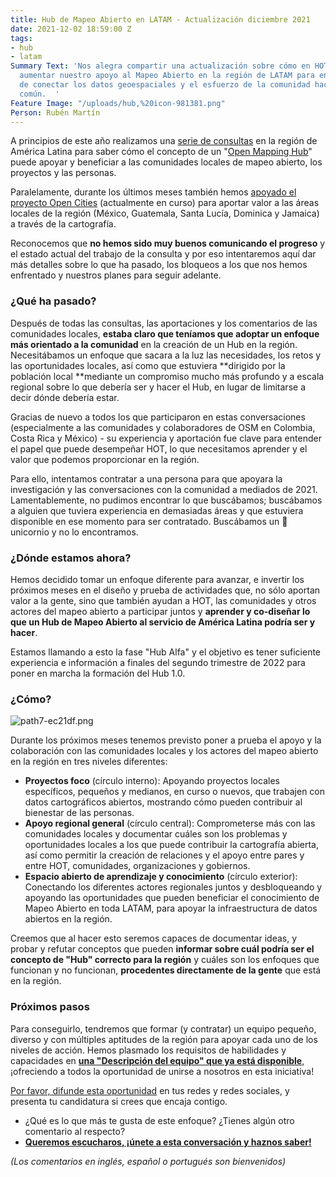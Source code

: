```yaml
---
title: Hub de Mapeo Abierto en LATAM - Actualización diciembre 2021
date: 2021-12-02 18:59:00 Z
tags:
- hub
- latam
Summary Text: 'Nos alegra compartir una actualización sobre cómo en HOT planeamos
  aumentar nuestro apoyo al Mapeo Abierto en la región de LATAM para encontrar formas
  de conectar los datos geoespaciales y el esfuerzo de la comunidad hacia el bien
  común.  '
Feature Image: "/uploads/hub,%20icon-981381.png"
Person: Rubén Martín
---
```


A principios de este año realizamos una [serie de consultas](https://www.hotosm.org/updates/ayuda-a-impulsar-openstreetmap-en-latinoamerica/) en la región de América Latina para saber cómo el concepto de un "[Open Mapping Hub](https://www.openstreetmap.org/user/RebeccaF/diary/396229)" puede apoyar y beneficiar a las comunidades locales de mapeo abierto, los proyectos y las personas.  

Paralelamente, durante los últimos meses también hemos [apoyado el proyecto Open Cities](https://www.hotosm.org/updates/como-mejorar-la-preparacion-y-la-capacidad-de-respuesta-de-las-comunidades-ante-los-desastres-en-america-latina-y-el-caribe-con-datos-geoespaciales-creados-de-manera-participativa/) (actualmente en curso) para aportar valor a las áreas locales de la región (México, Guatemala, Santa Lucía, Dominica y Jamaica) a través de la cartografía.  

Reconocemos que **no hemos sido muy buenos comunicando el progreso** y el estado actual del trabajo de la consulta y por eso intentaremos aquí dar más detalles sobre lo que ha pasado, los bloqueos a los que nos hemos enfrentado y nuestros planes para seguir adelante.

### ¿Qué ha pasado?  

Después de todas las consultas, las aportaciones y los comentarios de las comunidades locales, **estaba claro que teníamos que adoptar un enfoque más orientado a la comunidad** en la creación de un Hub en la región. Necesitábamos un enfoque que sacara a la luz las necesidades, los retos y las oportunidades locales, así como que estuviera **dirigido por la población local **mediante un compromiso mucho más profundo y a escala regional sobre lo que debería ser y hacer el Hub, en lugar de limitarse a decir dónde debería estar.  

Gracias de nuevo a todos los que participaron en estas conversaciones (especialmente a las comunidades y colaboradores de OSM en Colombia, Costa Rica y México) - su experiencia y aportación fue clave para entender el papel que puede desempeñar HOT, lo que necesitamos aprender y el valor que podemos proporcionar en la región.  

Para ello, intentamos contratar a una persona para que apoyara la investigación y las conversaciones con la comunidad a mediados de 2021. Lamentablemente, no pudimos encontrar lo que buscábamos; buscábamos a alguien que tuviera experiencia en demasiadas áreas y que estuviera disponible en ese momento para ser contratado. Buscábamos un 🦄 unicornio y no lo encontramos.

### ¿Dónde estamos ahora?

Hemos decidido tomar un enfoque diferente para avanzar, e invertir los próximos meses en el diseño y prueba de actividades que, no sólo aportan valor a la gente, sino que también ayudan a HOT, las comunidades y otros actores del mapeo abierto a participar juntos y **aprender y co-diseñar lo que un Hub de Mapeo Abierto al servicio de América Latina podría ser y hacer**.   

Estamos llamando a esto la fase "Hub Alfa" y el objetivo es tener suficiente experiencia e información a finales del segundo trimestre de 2022 para poner en marcha la formación del Hub 1.0.

### ¿Cómo?  

![path7-ec21df.png](/uploads/path7-ec21df.png) 

Durante los próximos meses tenemos previsto poner a prueba el apoyo y la colaboración con las comunidades locales y los actores del mapeo abierto en la región en tres niveles diferentes:  

* **Proyectos foco** (círculo interno): Apoyando proyectos locales específicos, pequeños y medianos, en curso o nuevos, que trabajen con datos cartográficos abiertos, mostrando cómo pueden contribuir al bienestar de las personas.
* **Apoyo regional general** (círculo central): Comprometerse más con las comunidades locales y documentar cuáles son los problemas y oportunidades locales a los que puede contribuir la cartografía abierta, así como permitir la creación de relaciones y el apoyo entre pares y entre HOT, comunidades, organizaciones y gobiernos.
* **Espacio abierto de aprendizaje y conocimiento** (círculo exterior): Conectando los diferentes actores regionales juntos y desbloqueando y apoyando las oportunidades que pueden beneficiar el conocimiento de Mapeo Abierto en toda LATAM, para apoyar la infraestructura de datos abiertos en la región.  

Creemos que al hacer esto seremos capaces de documentar ideas, y probar y refutar conceptos que pueden **informar sobre cuál podría ser el concepto de "Hub" correcto para la región** y cuáles son los enfoques que funcionan y no funcionan, **procedentes directamente de la gente** que está en la región.

### Próximos pasos

Para conseguirlo, tendremos que formar (y contratar) un equipo pequeño, diverso y con múltiples aptitudes de la región para apoyar cada uno de los niveles de acción. Hemos plasmado los requisitos de habilidades y capacidades en **[una "Descripción del equipo" que ya está disponible](https://hotosm.bamboohr.com/jobs/view.php?id=79)**, ¡ofreciendo a todos la oportunidad de unirse a nosotros en esta iniciativa!  

[Por favor, difunde esta oportunidad](https://hotosm.bamboohr.com/jobs/view.php?id=79) en tus redes y redes sociales, y presenta tu candidatura si crees que encaja contigo.  

* ¿Qué es lo que más te gusta de este enfoque? ¿Tienes algún otro comentario al respecto? 
* **[Queremos escucharos, ¡únete a esta conversación y haznos saber!](https://loomio.hotosm.org/d/Zg6DxHzE/hub-de-mapeo-abierto-en-latam-dic-2021)**

_(Los comentarios en inglés, español o portugués son bienvenidos)_